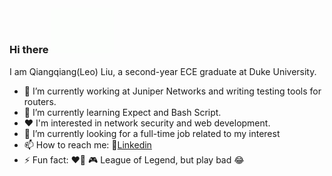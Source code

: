 ### Hi there <img src="https://github.com/SouthernPark/SouthernPark/blob/main/giphy.gif" width=20% height=20%>

I am Qiangqiang(Leo) Liu, a second-year ECE graduate at Duke University.

- 🔭 I’m currently working at Juniper Networks and writing testing tools for routers.
- 🌱 I’m currently learning Expect and Bash Script.
- :heart: I'm interested in network security and web development.
- :compass: I’m currently looking for a full-time job related to my interest 
- 📫 How to reach me: :link:[Linkedin](https://www.linkedin.com/in/qiangqiangliu/?locale=en_US)
- ⚡ Fun fact: :heart_on_fire: :video_game: League of Legend, but play bad :joy:


